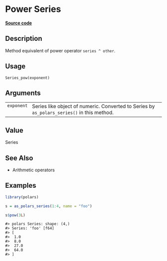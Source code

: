 

# Power Series

[**Source code**](https://github.com/pola-rs/r-polars/tree/main/R/series__series.R#L475)

## Description

Method equivalent of power operator <code>series ^ other</code>.

## Usage

<pre><code class='language-R'>Series_pow(exponent)
</code></pre>

## Arguments

<table>
<tr>
<td style="white-space: nowrap; font-family: monospace; vertical-align: top">
<code id="Series_pow_:_exponent">exponent</code>
</td>
<td>
Series like object of numeric. Converted to Series by
<code>as_polars_series()</code> in this method.
</td>
</tr>
</table>

## Value

Series

## See Also

<ul>
<li>

Arithmetic operators

</li>
</ul>

## Examples

``` r
library(polars)

s = as_polars_series(1:4, name = "foo")

s$pow(3L)
```

    #> polars Series: shape: (4,)
    #> Series: 'foo' [f64]
    #> [
    #>  1.0
    #>  8.0
    #>  27.0
    #>  64.0
    #> ]
